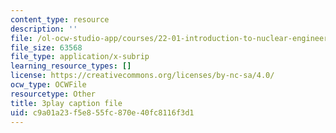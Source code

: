 ```yaml
---
content_type: resource
description: ''
file: /ol-ocw-studio-app/courses/22-01-introduction-to-nuclear-engineering-and-ionizing-radiation-fall-2016/c9a01a23f5e855fc870e40fc8116f3d1_KWaGHCjsSAM.vtt
file_size: 63568
file_type: application/x-subrip
learning_resource_types: []
license: https://creativecommons.org/licenses/by-nc-sa/4.0/
ocw_type: OCWFile
resourcetype: Other
title: 3play caption file
uid: c9a01a23-f5e8-55fc-870e-40fc8116f3d1
---
```

